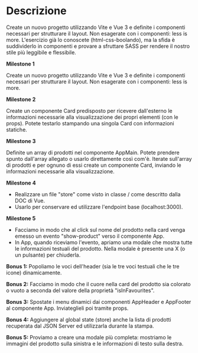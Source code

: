 # Descrizione

Create un nuovo progetto utilizzando Vite e Vue 3 e definite i componenti necessari per strutturare il layout.
Non esagerate con i componenti: less is more.
L'esercizio già lo conoscete (html-css-boolando), ma la sfida è suddividerlo in componenti e provare a sfruttare SASS per rendere il nostro stile più leggibile e flessibile.

**Milestone 1**

Create un nuovo progetto utilizzando Vite e Vue 3 e definite i componenti necessari per strutturare il layout.
Non esagerate con i componenti: less is more.

**Milestone 2**

Create un componente Card predisposto per ricevere dall'esterno le informazioni necessarie alla visualizzazione dei propri elementi (con le props).
Potete testarlo stampando una singola Card con informazioni statiche.

**Milestone 3**

Definite un array di prodotti nel componente AppMain. Potete prendere spunto dall'array allegato o usarlo direttamente così com'è. Iterate sull'array di prodotti e per ognuno di essi create un componente Card, inviando le informazioni necessarie alla visualizzazione.

**Milestone 4**

- Realizzare un file "store" come visto in classe / come descritto dalla DOC di Vue.
- Usarlo per conservare ed utilizzare l'endpoint base (localhost:3000).

**Milestone 5**

- Facciamo in modo che al click sul nome del prodotto nella card venga emesso un evento "show-product" verso il componente App.
- In App, quando riceviamo l'evento, apriamo una modale che mostra tutte le informazioni testuali del prodotto. Nella modale è presente una X (o un pulsante) per chiuderla.

**Bonus 1:**
Popoliamo le voci dell'header (sia le tre voci testuali che le tre icone) dinamicamente.

**Bonus 2:**
Facciamo in modo che il cuore nella card del prodotto sia colorato o vuoto a seconda del valore della proprietà "isInFavourites".

**Bonus 3:**
Spostate i menu dinamici dai componenti AppHeader e AppFooter al componente App. Inviateglieli poi tramite props.

**Bonus 4:**
Aggiungere al global state (store) anche la lista di prodotti recuperata dal JSON Server ed utilizzarla durante la stampa.

**Bonus 5:**
Proviamo a creare una modale più completa: mostriamo le immagini del prodotto sulla sinistra e le informazioni di testo sulla destra.